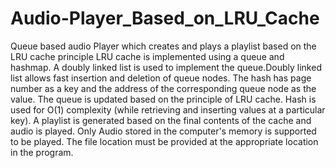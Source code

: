 # Audio-Player_Based_on_LRU_Cache
Queue based audio Player which creates and plays a playlist based on the LRU cache principle
LRU cache is implemented using a queue and hashmap. A doubly linked list is used to implement the queue.Doubly linked list allows fast insertion and deletion of queue nodes.
The hash has page number as a key and the address of the corresponding queue node as the value.
The queue is updated based on the principle of LRU cache.
Hash is used for O(1) complexity (while retrieving and inserting values at a particular key).
A playlist is generated based on the final contents of the cache and audio is played.
Only Audio stored in the computer's memory is supported to be played.
The file location must be provided at the appropriate location in the program.
